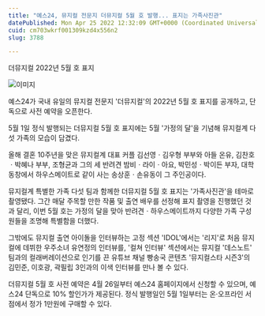 ```yaml
---
title: "예스24, 뮤지컬 전문지 더뮤지컬 5월 호 발행... 표지는 가족사진관"
datePublished: Mon Apr 25 2022 12:32:09 GMT+0000 (Coordinated Universal Time)
cuid: cm703wkrf001309kzd4x556n2
slug: 3788

---
```



더뮤지컬 2022년 5월 호 표지

![이미지](https://cdn.hashnode.com/res/hashnode/image/upload/v1739255643547/618d97fc-d755-423c-b8db-ca381e46c9b2.jpeg)

예스24가 국내 유일의 뮤지컬 전문지 '더뮤지컬'의 2022년 5월 호 표지를 공개하고, 단독으로 사전 예약을 오픈한다.

5월 1일 정식 발행되는 더뮤지컬 5월 호 표지에는 5월 '가정의 달'을 기념해 뮤지컬계 다섯 가족의 모습이 담겼다.

올해 결혼 10주년을 맞은 뮤지컬계 대표 커플 김선영ㆍ김우형 부부와 아들 온유, 김찬호ㆍ박혜나 부부, 조형균과 그의 세 반려견 밤비ㆍ라이ㆍ아요, 박민성ㆍ박이든 부자, 대학 동창에서 하우스메이트로 같이 사는 송상훈ㆍ손유동이 그 주인공이다.

뮤지컬계 특별한 가족 다섯 팀과 함께한 더뮤지컬 5월 호 표지는 '가족사진관'을 테마로 촬영됐다. 그간 매달 주목할 만한 작품 및 출연 배우를 선정해 표지 촬영을 진행했던 것과 달리, 이번 5월 호는 가정의 달을 맞아 반려견ㆍ하우스메이트까지 다양한 가족 구성원들을 조명해 특별함을 더했다.

그밖에도 뮤지컬 출연 아이돌을 인터뷰하는 고정 섹션 'IDOL'에서는 '리지'로 처음 뮤지컬에 데뷔한 우주소녀 유연정의 인터뷰를, '컬쳐 인터뷰' 섹션에서는 뮤지컬 '데스노트' 팀과의 컬래버레이션으로 인기를 끈 유튜브 채널 빵송국 콘텐츠 '뮤지컬스타 시즌3'의 김민준, 이호광, 곽필립 3인과의 이색 인터뷰를 만나 볼 수 있다.

더뮤지컬 5월 호 사전 예약은 4월 26일부터 예스24 홈페이지에서 신청할 수 있으며, 예스24 단독으로 10% 할인가가 제공된다. 정식 발행일인 5월 1일부터는 온·오프라인 서점에서 정가 1만원에 구매할 수 있다.